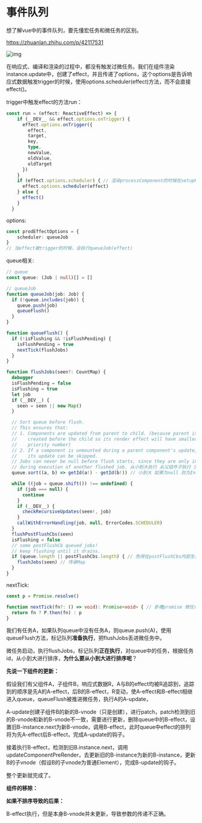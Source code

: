 # 事件队列

想了解vue中的事件队列，要先懂宏任务和微任务的区别。

https://zhuanlan.zhihu.com/p/42117531

![img](https://res.psy-1.com/FjsgeXcW5SEB3IN17igfLqDeqgZA)



在响应式、编译和渲染的过程中，都没有触发过微任务。我们在组件渲染instance.update中，创建了effect，并且传递了options，这个options是告诉响应式数据触发trigger的时候，使用options.scheduler(effect)方法，而不会直接effect()。



trigger中触发effect的方法run：

```typescript
const run = (effect: ReactiveEffect) => {
    if (__DEV__ && effect.options.onTrigger) {
      effect.options.onTrigger({
        effect,
        target,
        key,
        type,
        newValue,
        oldValue,
        oldTarget
      })
    }
    if (effect.options.scheduler) { // 渲染processComponent的时候在setupRenderEffect方法中，instance.update = effect(()=>{}, prodEffectOptions)
      effect.options.scheduler(effect)
    } else {
      effect()
    }
  }
```



options:

```typescript
const prodEffectOptions = {
    scheduler: queueJob
}
// 当effect被trigger的时候，会执行queueJob(effect)
```



queue相关:

```typescript
// queue
const queue: (Job | null)[] = []

// queueJob
function queueJob(job: Job) {
  if (!queue.includes(job)) {
    queue.push(job)
    queueFlush()
  }
}

function queueFlush() {
  if (!isFlushing && !isFlushPending) {
    isFlushPending = true
    nextTick(flushJobs)
  }
}

function flushJobs(seen?: CountMap) {
  debugger
  isFlushPending = false
  isFlushing = true
  let job
  if (__DEV__) {
    seen = seen || new Map()
  }

  // Sort queue before flush.
  // This ensures that:
  // 1. Components are updated from parent to child. (because parent is always
  //    created before the child so its render effect will have smaller
  //    priority number)
  // 2. If a component is unmounted during a parent component's update,
  //    its update can be skipped.
  // Jobs can never be null before flush starts, since they are only invalidated
  // during execution of another flushed job. 从小到大执行 从父组件子执行 反正当前Effect只影响当前的 问题不大吧 props也不是
  queue.sort((a, b) => getId(a!) - getId(b!)) // 小到大 如果为null 则为Infinate effect的id 从小到大执行 因为effect 嵌套 是大到小被track收集的 BFS就是如此

  while ((job = queue.shift()) !== undefined) {
    if (job === null) {
      continue
    }
    if (__DEV__) {
      checkRecursiveUpdates(seen!, job)
    }
    callWithErrorHandling(job, null, ErrorCodes.SCHEDULER)
  }
  flushPostFlushCbs(seen)
  isFlushing = false
  // some postFlushCb queued jobs!
  // keep flushing until it drains.
  if (queue.length || postFlushCbs.length) { // 免得在postFlushCbs内部生成 所以再次flushJobs 但是seen会保留
    flushJobs(seen) // 传承Map
  }
}

```



nextTick:

```typescript
const p = Promise.resolve()

function nextTick(fn?: () => void): Promise<void> { // 卧槽promise 微任务... 服了 就这么简单
  return fn ? P.then(fn) : p
}
```



我们有任务A，如果队列queue中没有任务A，则queue.push(A)，使用queueFlush方法，标记队列**准备执行**，把flushJobs丢进微任务中。

微任务启动，执行flushJobs，标记队列**正在执行**，对queue中的任务，根据任务id，从小到大进行排序，**为什么要从小到大进行排序呢**？



**先说一下组件的更新：**

假设我们有父组件A，子组件B，响应式数据R，A与B的effect均被R追踪到，追踪到的顺序是先A的A-effect，后B的B-effect，R变动，使A-effect和B-effect相继进入queue，queueFlush被推进微任务，执行A的A-update，

A-update创建子组件B的新的B-vnode（只是创建），进行patch，patch检测到旧的B-vnode和新的B-vnode不一致，需要进行更新，删除queue中的B-effect，设置旧B-instance.next为新B-vnode，调用B-effect，此时queue中effect的排列将为先A-effect后B-effect，完成A-update的钩子。

接着执行B-effect，检测到旧B.instance.next，调用updateComponentPreRender，去更新旧的B-instance为新的B-instance，更新B的子vnode（假设B的子vnode为普通Element），完成B-update的钩子。

整个更新就完成了。



**组件的移除：**







**如果不排序导致的后果：**

B-effect执行，但是本身B-vnode并未更新，导致参数的传递不正确。



